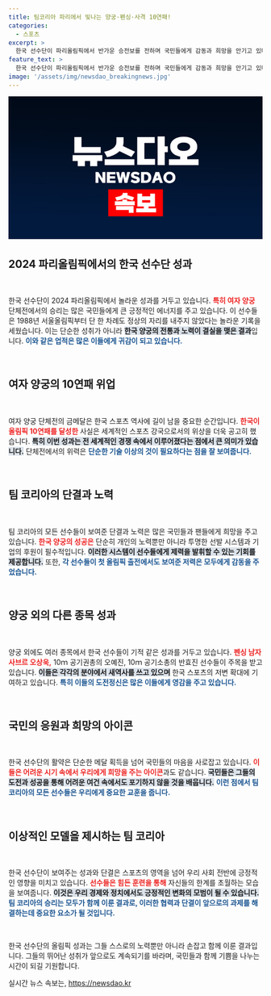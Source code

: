 ```yaml
---
title: 팀코리아 파리에서 빛나는 양궁·펜싱·사격 10연패!
categories:
  - 스포츠
excerpt: >
  한국 선수단이 파리올림픽에서 반가운 승전보를 전하며 국민들에게 감동과 희망을 안기고 있다. 특히 여자 양궁 팀은 10연패의 위업을 이루었고, 다양한 종목에서도 젊은 선수들이 눈부신 성과를 내고 있다. 이들은 대한민국의 스포츠 영웅으로서 경제와 정치의 위기 속에서 더욱 빛을 발하고 있다.
feature_text: >
  한국 선수단이 파리올림픽에서 반가운 승전보를 전하며 국민들에게 감동과 희망을 안기고 있다. 특히 여자 양궁 팀은 10연패의 위업을 이루었고, 다양한 종목에서도 젊은 선수들이 눈부신 성과를 내고 있다. 이들은 대한민국의 스포츠 영웅으로서 경제와 정치의 위기 속에서 더욱 빛을 발하고 있다.
image: '/assets/img/newsdao_breakingnews.jpg'
---
```


<p><img src="/assets/img/newsdao_breakingnews.jpg" alt="bookingtag 속보" /></p>

<h2 data-ke-size="size26">2024 파리올림픽에서의 한국 선수단 성과</h2>

<p data-ke-size="size16">&nbsp;</p>

<p>한국 선수단이 2024 파리올림픽에서 놀라운 성과를 거두고 있습니다. <b><span style="color: #ee2323;">특히 여자 양궁</span></b> 단체전에서의 승리는 많은 국민들에게 큰 긍정적인 에너지를 주고 있습니다. 이 선수들은 1988년 서울올림픽부터 단 한 차례도 정상의 자리를 내주지 않았다는 놀라운 기록을 세웠습니다. 이는 단순한 성취가 아니라 <b><span style="background-color: #21538527;">한국 양궁의 전통과 노력이 결실을 맺은 결과</span></b>입니다. <b><span style="color: #1a5490;">이와 같은 업적은 많은 이들에게 귀감이 되고 있습니다.</span></b></p>

<p data-ke-size="size16">&nbsp;</p>

<h2 data-ke-size="size26">여자 양궁의 10연패 위업</h2>

<p data-ke-size="size16">&nbsp;</p>

<p>여자 양궁 단체전의 금메달은 한국 스포츠 역사에 길이 남을 중요한 순간입니다. <b><span style="color: #ee2323;">한국이 올림픽 10연패를 달성한</span></b> 사실은 세계적인 스포츠 강국으로서의 위상을 더욱 공고히 했습니다. <b><span style="background-color: #21538527;">특히 이번 성과는 전 세계적인 경쟁 속에서 이루어졌다는 점에서 큰 의미가 있습니다.</span></b> 단체전에서의 위력은 <b><span style="color: #1a5490;">단순한 기술 이상의 것이 필요하다는 점을 잘 보여줍니다.</span></b></p>

<p data-ke-size="size16">&nbsp;</p>

<h2 data-ke-size="size26">팀 코리아의 단결과 노력</h2>

<p data-ke-size="size16">&nbsp;</p>

<p>팀 코리아의 모든 선수들이 보여준 단결과 노력은 많은 국민들과 팬들에게 희망을 주고 있습니다. <b><span style="color: #ee2323;">한국 양궁의 성공은</span></b> 단순히 개인의 노력뿐만 아니라 투명한 선발 시스템과 기업의 후원이 필수적입니다. <b><span style="background-color: #21538527;">이러한 시스템이 선수들에게 제력을 발휘할 수 있는 기회를 제공합니다.</span></b> 또한, <b><span style="color: #1a5490;">각 선수들이 첫 올림픽 출전에서도 보여준 저력은 모두에게 감동을 주었습니다.</span></b></p>

<p data-ke-size="size16">&nbsp;</p>

<h2 data-ke-size="size26">양궁 외의 다른 종목 성과</h2>

<p data-ke-size="size16">&nbsp;</p>

<p>양궁 외에도 여러 종목에서 한국 선수들이 기적 같은 성과를 거두고 있습니다. <b><span style="color: #ee2323;">펜싱 남자 사브르 오상욱,</span></b> 10ｍ 공기권총의 오예진, 10ｍ 공기소총의 반효진 선수들이 주목을 받고 있습니다. <b><span style="background-color: #21538527;">이들은 각각의 분야에서 새역사를 쓰고 있으며</span></b> 한국 스포츠의 저변 확대에 기여하고 있습니다. <b><span style="color: #1a5490;">특히 이들의 도전정신은 많은 이들에게 영감을 주고 있습니다.</span></b></p>

<p data-ke-size="size16">&nbsp;</p>

<h2 data-ke-size="size26">국민의 응원과 희망의 아이콘</h2>

<p data-ke-size="size16">&nbsp;</p>

<p>한국 선수단의 활약은 단순한 메달 획득을 넘어 국민들의 마음을 사로잡고 있습니다. <b><span style="color: #ee2323;">이들은 어려운 시기 속에서 우리에게 희망을 주는 아이콘</span></b>과도 같습니다. <b><span style="background-color: #21538527;">국민들은 그들의 도전과 성공을 통해 어려운 여건 속에서도 포기하지 않을 것을 배웁니다.</span></b> <b><span style="color: #1a5490;">이런 점에서 팀 코리아의 모든 선수들은 우리에게 중요한 교훈을 줍니다.</span></b></p>

<p data-ke-size="size16">&nbsp;</p>

<h2 data-ke-size="size26">이상적인 모델을 제시하는 팀 코리아</h2>

<p data-ke-size="size16">&nbsp;</p>

<p>한국 선수단이 보여주는 성과와 단결은 스포츠의 영역을 넘어 우리 사회 전반에 긍정적인 영향을 미치고 있습니다. <b><span style="color: #ee2323;">선수들은 힘든 훈련을 통해</span></b> 자신들의 한계를 초월하는 모습을 보여줍니다. <b><span style="background-color: #21538527;">이것은 우리 경제와 정치에서도 긍정적인 변화의 모범이 될 수 있습니다.</span></b> <b><span style="color: #1a5490;">팀 코리아의 승리는 모두가 함께 이룬 결과로, 이러한 협력과 단결이 앞으로의 과제를 해결하는데 중요한 요소가 될 것입니다.</span></b></p>

<p data-ke-size="size16">&nbsp;</p>

<p>한국 선수단의 올림픽 성과는 그들 스스로의 노력뿐만 아니라 손잡고 함께 이룬 결과입니다. 그들의 뛰어난 성취가 앞으로도 계속되기를 바라며, 국민들과 함께 기쁨을 나누는 시간이 되길 기원합니다.</p>
실시간 뉴스 속보는, <a href="https://newsdao.kr" rel="dofollow">https://newsdao.kr</a>


